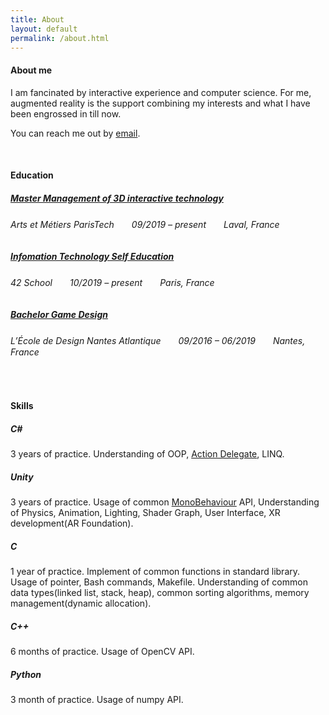 ```yaml
---
title: About
layout: default 
permalink: /about.html
---
```


#### About me

I am fancinated by interactive experience and computer science. For me, augmented reality is the support combining my interests and what I have been engrossed in till now.

You can reach me out by [email](mailto:zemin.xu@yahoo.com).

&nbsp;

#### Education

##### [Master Management of 3D interactive technology](https://artsetmetiers.fr/fr/node/871)

###### *Arts et Métiers ParisTech*　　09/2019 – present　　Laval, France

##### [Infomation Technology Self Education](https://www.42.us.org/innovation/program-design/)

###### *42 School*　　10/2019 – present　　Paris, France

##### [Bachelor Game Design](https://www.lecolededesign.com/formations/orientation/annee-2-et-3-game-design-90)

###### *L’École de Design Nantes Atlantique*　　09/2016 – 06/2019　　Nantes, France

&nbsp;

#### Skills

##### C#

3 years of practice. Understanding of OOP, [Action Delegate](https://docs.microsoft.com/en-us/dotnet/api/system.action?view=netcore-3.1), LINQ.

##### Unity

3 years of practice. Usage of common [MonoBehaviour](https://docs.unity3d.com/ScriptReference/MonoBehaviour.html) API, Understanding of Physics, Animation, Lighting, Shader Graph, User Interface, XR development(AR Foundation).

##### C

1 year of practice. Implement of common functions in standard library. Usage of pointer, Bash commands, Makefile. Understanding of common data types(linked list, stack, heap), common sorting algorithms, memory management(dynamic allocation).

##### C++

6 months of practice. Usage of OpenCV API.

##### Python

3 month of practice. Usage of numpy API.
